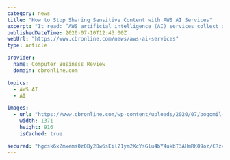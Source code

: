 ```yaml
---
category: news
title: "How to Stop Sharing Sensitive Content with AWS AI Services"
excerpt: "It read: “AWS artificial intelligence (AI) services collect and store data as part of operating and supporting the continuous improvement life cycle of each service. “As an AWS customer ..."
publishedDateTime: 2020-07-10T12:43:00Z
webUrl: "https://www.cbronline.com/news/aws-ai-services"
type: article

provider:
  name: Computer Business Review
  domain: cbronline.com

topics:
  - AWS AI
  - AI

images:
  - url: "https://www.cbronline.com/wp-content/uploads/2020/07/bogomil-1.jpg"
    width: 1371
    height: 916
    isCached: true

secured: "hgcsk6xZmxems0z0By2Dw6sEil21ym2XcYsGlu4bY4ukbT3AHmRK09oz/CRzva4q08fVrNtwf+eorXGvYzyWXWpTkYujuUjoMlugwpevHSraRIdWQMF41ORc9GTQXE9LuFofVcCmKbdmuT7u284+DQkslHg4NkZonEVHaAJotIe0H1SlHh5AW3dOb5//KZL5z1c3pBK7WSzFvBTikvYrHEI6VtRxaZk3QNaSW975V5029Te7URruzusrDCogpLHp/9DVZUxoWNfsSjXoyl6NdTBasS8RpV3eGmwM7De8xfv3Q/xrf6/PGKfrqGHGe3BcCGcitlAv5AY4S+ouXj3RqA==;E9xpRcqitYAJrTLRN++Mbw=="
---
```



